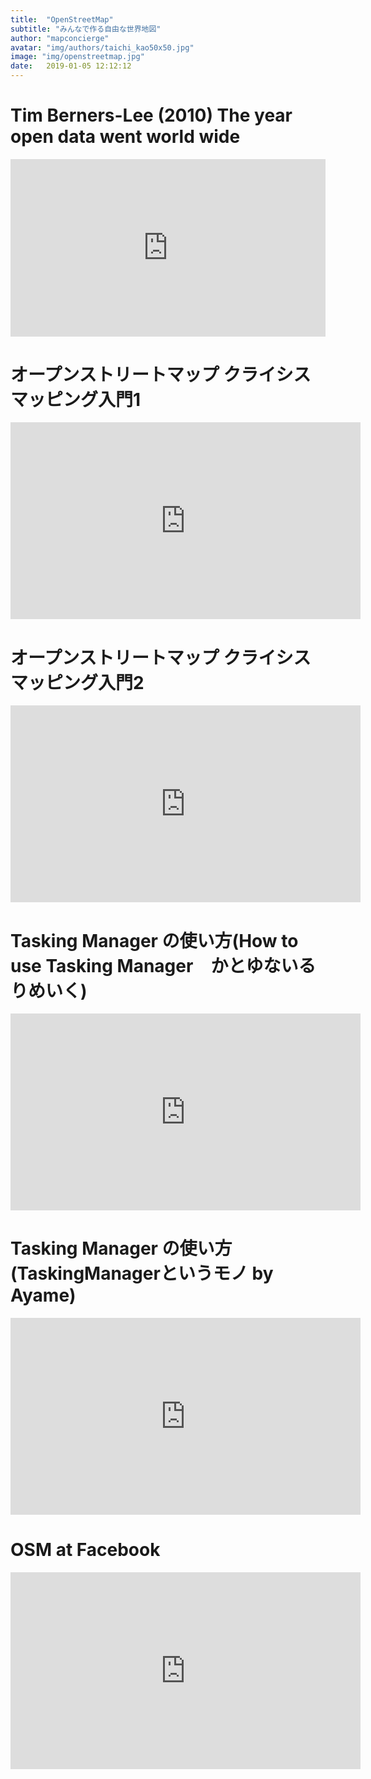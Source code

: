 ```yaml
---
title:  "OpenStreetMap"
subtitle: "みんなで作る自由な世界地図"
author: "mapconcierge"
avatar: "img/authors/taichi_kao50x50.jpg"
image: "img/openstreetmap.jpg"
date:   2019-01-05 12:12:12
---
```


# Tim Berners-Lee (2010) The year open data went world wide 
<div style="max-width:854px"><div style="position:relative;height:0;padding-bottom:56.25%"><iframe src="https://embed.ted.com/talks/tim_berners_lee_the_year_open_data_went_worldwide" width="854" height="480" style="position:absolute;left:0;top:0;width:100%;height:100%" frameborder="0" scrolling="no" allowfullscreen></iframe></div></div>

# オープンストリートマップ クライシスマッピング入門1
<iframe width="560" height="315" src="https://www.youtube.com/embed/kPu5w-uVmrE" frameborder="0" allow="accelerometer; autoplay; encrypted-media; gyroscope; picture-in-picture" allowfullscreen></iframe>

# オープンストリートマップ クライシスマッピング入門2
<iframe width="560" height="315" src="https://www.youtube.com/embed/sWN_BTxXsQQ" frameborder="0" allow="accelerometer; autoplay; encrypted-media; gyroscope; picture-in-picture" allowfullscreen></iframe>

# Tasking Manager の使い方(How to use Tasking Manager　かとゆないるりめいく)
<iframe width="560" height="315" src="https://www.youtube.com/embed/sMAdXhwsK6o" frameborder="0" allow="accelerometer; autoplay; encrypted-media; gyroscope; picture-in-picture" allowfullscreen></iframe>

# Tasking Manager の使い方(TaskingManagerというモノ by Ayame)
<iframe width="560" height="315" src="https://www.youtube.com/embed/-tkZym5L0KI" frameborder="0" allow="accelerometer; autoplay; encrypted-media; gyroscope; picture-in-picture" allowfullscreen></iframe>

# OSM at Facebook
<iframe width="560" height="315" src="https://www.youtube.com/embed/Pa05L_vuLZA" frameborder="0" allow="accelerometer; autoplay; encrypted-media; gyroscope; picture-in-picture" allowfullscreen></iframe>
